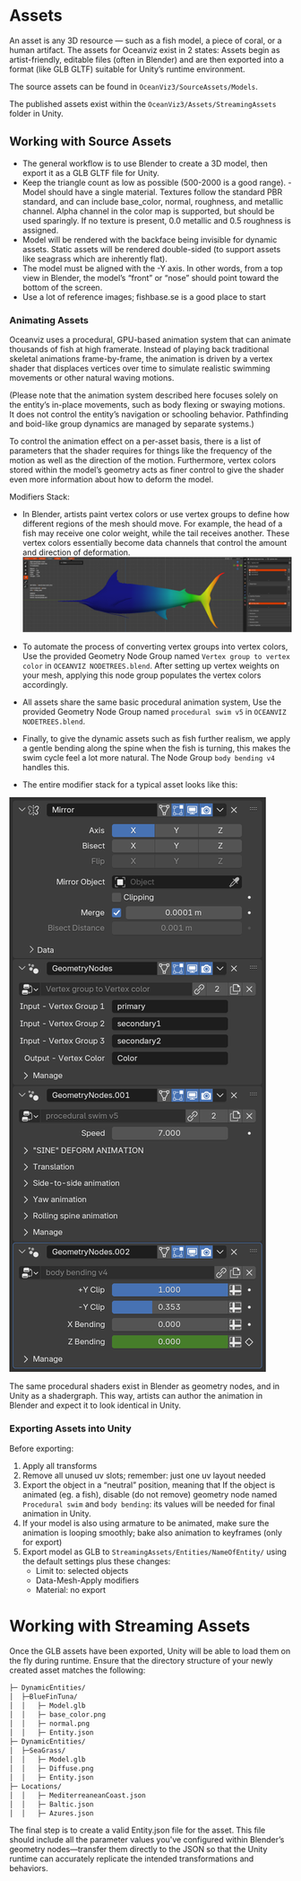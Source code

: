# Assets

An asset is any 3D resource — such as a fish model, a piece of coral, or a human artifact. The assets for Oceanviz exist in 2 states: Assets begin as artist-friendly, editable files (often in Blender) and are then exported into a format (like GLB GLTF) suitable for Unity’s runtime environment.

 The source assets can be found in `OceanViz3/SourceAssets/Models`.

 The published assets exist within the `OceanViz3/Assets/StreamingAssets` folder in Unity.

## Working with Source Assets
- The general workflow is to use Blender to create a 3D model, then export it as a GLB GLTF file for Unity.
- Keep the triangle count as low as possible (500-2000 is a good range). - Model should have a single material. Textures follow the standard PBR standard, and can include base_color, normal, roughness, and metallic channel. Alpha channel in the color map is supported, but should be used sparingly. If no texture is present, 0.0 metallic and 0.5 roughness is assigned.
- Model will be rendered with the backface being invisible for dynamic assets. Static assets will be rendered double-sided (to support assets like seagrass which are inherently flat).
- The model must be aligned with the -Y axis. In other words, from a top view in Blender, the model’s “front” or “nose” should point toward the bottom of the screen.
- Use a lot of reference images; fishbase.se is a good place to start

### Animating Assets
Oceanviz uses a procedural, GPU-based animation system that can animate thousands of fish at high framerate. Instead of playing back traditional skeletal animations frame-by-frame, the animation is driven by a vertex shader that displaces vertices over time to simulate realistic swimming movements or other natural waving motions.

(Please note that the animation system described here focuses solely on the entity’s in-place movements, such as body flexing or swaying motions. It does not control the entity’s navigation or schooling behavior. Pathfinding and boid-like group dynamics are managed by separate systems.)

To control the animation effect on a per-asset basis, there is a list of parameters that the shader requires for things like the frequency of the motion as well as the direction of the motion.  Furthermore, vertex colors stored within the model’s geometry acts as finer control to give the shader even more information about how to deform the model.

Modifiers Stack:
- In Blender, artists paint vertex colors or use vertex groups to define how different regions of the mesh should move. For example, the head of a fish may receive one color weight, while the tail receives another. These vertex colors essentially become data channels that control the amount and direction of deformation.
![alt text](imgs/image5.png)

- To automate the process of converting vertex groups into vertex colors, Use the provided Geometry Node Group named `Vertex group to vertex color` in `OCEANVIZ NODETREES.blend`. After setting up vertex weights on your mesh, applying this node group populates the vertex colors accordingly.

- All assets share the same basic procedural animation system, Use the provided Geometry Node Group named `procedural swim v5` in `OCEANVIZ NODETREES.blend`.

- Finally, to give the dynamic assets such as fish further realism, we apply a gentle bending along the spine when the fish is turning, this makes the swim cycle feel a lot more natural. The Node Group `body bending v4` handles this.

- The entire modifier stack for a typical asset looks like this:

![alt text](imgs/image.png)


The same procedural shaders exist in Blender as geometry nodes, and in Unity as a shadergraph. This way, artists can author the animation in Blender and expect it to look identical in Unity.

### Exporting Assets into Unity
Before exporting:
1. Apply all transforms
2. Remove all unused uv slots; remember: just one uv layout needed
3. Export the object in a “neutral” position, meaning that If the object is animated (eg. a fish), disable (do not remove) geometry node named `Procedural swim` and `body bending`: its values will be needed for final animation in Unity.
4. If your model is also using armature to be animated, make sure the animation is looping smoothly; bake also animation to keyframes (only for export)
5. Export model as GLB to `StreamingAssets/Entities/NameOfEntity/`  using the default settings plus these changes:
    - Limit to: selected objects
    - Data-Mesh-Apply modifiers
    - Material: no export



# Working with Streaming Assets
Once the GLB assets have been exported, Unity will be able to load them on the fly during runtime.  Ensure that the directory structure of your newly created asset matches the following:

```StreamingAssets:
├─ DynamicEntities/
│  ├─BlueFinTuna/
│  │   ├─ Model.glb
│  │   ├─ base_color.png
│  │   ├─ normal.png
│  │   ├─ Entity.json
├─ DynamicEntities/
│  ├─SeaGrass/
│  │   ├─ Model.glb
│  │   ├─ Diffuse.png
│  │   ├─ Entity.json
├─ Locations/
│  │   ├─ MediterreaneanCoast.json
│  │   ├─ Baltic.json
│  │   ├─ Azures.json
```

The final step is to create a valid Entity.json file for the asset. This file should include all the parameter values you've configured within Blender’s geometry nodes—transfer them directly to the JSON so that the Unity runtime can accurately replicate the intended transformations and behaviors.
